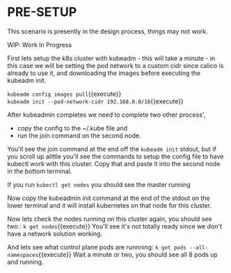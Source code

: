 # PRE-SETUP

This scenario is presently in the design process, things may not work.

WIP: Work In Progress

First lets setup the k8s cluster with kubeadm - this will take a minute -
in this case we will be setting the pod network to a custom cidr since calico is already to use it, and downloading the images before executing the kubeadm init.

`kubeadm config images pull`{{execute}}  
`kubeadm init --pod-network-cidr 192.168.0.0/16`{{execute}}

After kubeadmin completes we need to complete two other process', 
* copy the config to the ~/.kube file and 
* run the join command on the second node.


You'll see the join command at the end off the `kubeadm init` stdout, but  if you scroll up alittle you'll see the commands to setup the config file to have kubectl work with this cluster. Copy that and paste it into the second node in the bottom terminal.

If you run `kubectl get nodes` you should see the master running

Now copy the kubeadmin init command at the end of the stdout on the lower terminal and it will install kubernetes on that node for this cluster.



Now lets check the nodes running on this cluster again, you should see two.:
`k get nodes`{{execute}}
You'll see it's not totally ready since we don't have a network solution working.

And lets see what control plane pods are runnning:
`k get pods --all-namespaces`{{execute}}
Wait a minute or two, you should see all 8 pods up and running.



